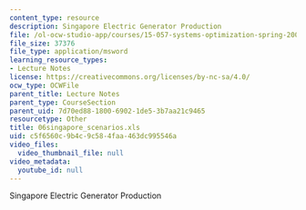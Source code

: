 ```yaml
---
content_type: resource
description: Singapore Electric Generator Production
file: /ol-ocw-studio-app/courses/15-057-systems-optimization-spring-2003/c5f6560c9b4c9c584faa463dc995546a_06singapore_scenarios.xls
file_size: 37376
file_type: application/msword
learning_resource_types:
- Lecture Notes
license: https://creativecommons.org/licenses/by-nc-sa/4.0/
ocw_type: OCWFile
parent_title: Lecture Notes
parent_type: CourseSection
parent_uid: 7d70ed88-1800-6902-1de5-3b7aa21c9465
resourcetype: Other
title: 06singapore_scenarios.xls
uid: c5f6560c-9b4c-9c58-4faa-463dc995546a
video_files:
  video_thumbnail_file: null
video_metadata:
  youtube_id: null
---
```

Singapore Electric Generator Production